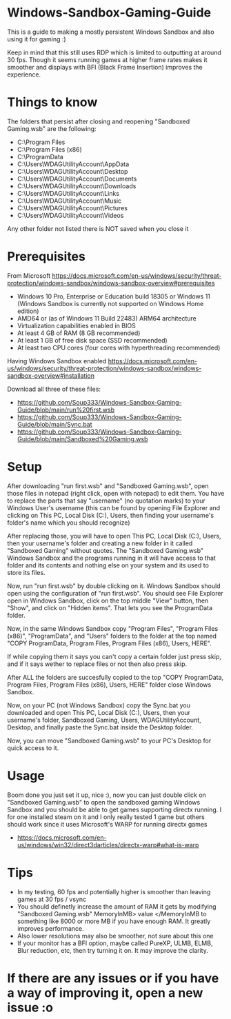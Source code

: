 # Windows-Sandbox-Gaming-Guide
This is a guide to making a mostly persistent Windows Sandbox and also using it for gaming :)

Keep in mind that this still uses RDP which is limited to outputting at around 30 fps. Though it seems running games at higher frame rates makes it smoother and displays with BFI (Black Frame Insertion) improves the experience.

# Things to know

The folders that persist after closing and reopening "Sandboxed Gaming.wsb" are the following:

* C:\Program Files
* C:\Program Files (x86)
* C:\ProgramData
* C:\Users\WDAGUtilityAccount\AppData
* C:\Users\WDAGUtilityAccount\Desktop
* C:\Users\WDAGUtilityAccount\Documents
* C:\Users\WDAGUtilityAccount\Downloads
* C:\Users\WDAGUtilityAccount\Links
* C:\Users\WDAGUtilityAccount\Music
* C:\Users\WDAGUtilityAccount\Pictures
* C:\Users\WDAGUtilityAccount\Videos

Any other folder not listed there is NOT saved when you close it

# Prerequisites

From Microsoft https://docs.microsoft.com/en-us/windows/security/threat-protection/windows-sandbox/windows-sandbox-overview#prerequisites

* Windows 10 Pro, Enterprise or Education build 18305 or Windows 11 (Windows Sandbox is currently not supported on Windows Home edition)
* AMD64 or (as of Windows 11 Build 22483) ARM64 architecture
* Virtualization capabilities enabled in BIOS
* At least 4 GB of RAM (8 GB recommended)
* At least 1 GB of free disk space (SSD recommended)
* At least two CPU cores (four cores with hyperthreading recommended)

Having Windows Sandbox enabled https://docs.microsoft.com/en-us/windows/security/threat-protection/windows-sandbox/windows-sandbox-overview#installation

Download all three of these files:

* https://github.com/Soup333/Windows-Sandbox-Gaming-Guide/blob/main/run%20first.wsb
* https://github.com/Soup333/Windows-Sandbox-Gaming-Guide/blob/main/Sync.bat
* https://github.com/Soup333/Windows-Sandbox-Gaming-Guide/blob/main/Sandboxed%20Gaming.wsb

# Setup

After downloading "run first.wsb" and "Sandboxed Gaming.wsb", open those files in notepad (right click, open with notepad) to edit them.
You have to replace the parts that say "username" (no quotation marks) to your Windows User's username (this can be found by opening File Explorer and clicking on This PC, Local Disk (C:), Users, then finding your username's folder's name which you should recognize)

After replacing those, you will have to open This PC, Local Disk (C:), Users, then your username's folder and creating a new folder in it called "Sandboxed Gaming" without quotes. The "Sandboxed Gaming.wsb" Windows Sandbox and the programs running in it will have access to that folder and its contents and nothing else on your system and its used to store its files.

Now, run "run first.wsb" by double clicking on it. Windows Sandbox should open using the configuration of "run first.wsb".
You should see File Explorer open in Windows Sandbox, click on the top middle "View" button, then "Show", and click on "Hidden items". That lets you see the ProgramData folder. 

Now, in the same Windows Sandbox copy "Program Files", "Program Files (x86)", "ProgramData", and "Users" folders to the folder at the top named "COPY ProgramData, Program Files, Program Files (x86), Users, HERE".

If while copying them it says you can't copy a certain folder just press skip, and if it says wether to replace files or not then also press skip.

After ALL the folders are succesfully copied to the top "COPY ProgramData, Program Files, Program Files (x86), Users, HERE" folder close Windows Sandbox.

Now, on your PC (not Windows Sandbox) copy the Sync.bat you downloaded and open This PC, Local Disk (C:), Users, then your username's folder, Sandboxed Gaming, Users, WDAGUtilityAccount, Desktop, and finally paste the Sync.bat inside the Desktop folder.

Now, you can move "Sandboxed Gaming.wsb" to your PC's Desktop for quick access to it.

# Usage

Boom done you just set it up, nice :), now you can just double click on "Sandboxed Gaming.wsb" to open the sandboxed gaming Windows Sandbox and you should be able to get games supporting directx running. I for one installed steam on it and I only really tested 1 game but others should work since it uses Microsoft's WARP for running directx games
* https://docs.microsoft.com/en-us/windows/win32/direct3darticles/directx-warp#what-is-warp 

# Tips

* In my testing, 60 fps and potentially higher is smoother than leaving games at 30 fps / vsync
* You should definetly increase the amount of RAM it gets by modifying "Sandboxed Gaming.wsb" MemoryInMB> value </MemoryInMB to something like 8000 or more MB if you have enough RAM. It greatly improves performance.
* Also lower resolutions may also be smoother, not sure about this one
* If your monitor has a BFI option, maybe called PureXP, ULMB, ELMB, Blur reduction, etc, then try turning it on. It may improve the clarity.

# If there are any issues or if you have a way of improving it, open a new issue :o
